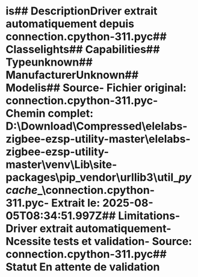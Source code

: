 # is##  DescriptionDriver extrait automatiquement depuis connection.cpython-311.pyc##  Classelights##  Capabilities##  Typeunknown##  ManufacturerUnknown##  Modelis##  Source- **Fichier original**: connection.cpython-311.pyc- **Chemin complet**: D:\Download\Compressed\elelabs-zigbee-ezsp-utility-master\elelabs-zigbee-ezsp-utility-master\venv\Lib\site-packages\pip\_vendor\urllib3\util\__pycache__\connection.cpython-311.pyc- **Extrait le**: 2025-08-05T08:34:51.997Z##  Limitations- Driver extrait automatiquement- Ncessite tests et validation- Source: connection.cpython-311.pyc##  Statut En attente de validation